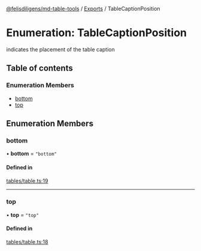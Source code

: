 [@felisdiligens/md-table-tools](../README.md) / [Exports](../modules.md) / TableCaptionPosition

# Enumeration: TableCaptionPosition

indicates the placement of the table caption

## Table of contents

### Enumeration Members

- [bottom](TableCaptionPosition.md#bottom)
- [top](TableCaptionPosition.md#top)

## Enumeration Members

### bottom

• **bottom** = ``"bottom"``

#### Defined in

[tables/table.ts:19](https://github.com/FelisDiligens/md-table-tools/blob/c0688b5/src/tables/table.ts#L19)

___

### top

• **top** = ``"top"``

#### Defined in

[tables/table.ts:18](https://github.com/FelisDiligens/md-table-tools/blob/c0688b5/src/tables/table.ts#L18)
